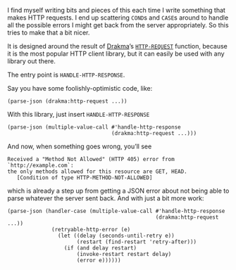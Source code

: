 I find myself writing bits and pieces of this each time I write something that makes HTTP requests. I end up scattering `COND`s and `CASE`s around to handle all the possible errors I might get back from the server appropriately. So this tries to make that a bit nicer.

It is designed around the result of [Drakma](http://weitz.de/drakma/)’s [`HTTP-REQUEST`](http://weitz.de/drakma/#http-request) function, because it is the most popular HTTP client library, but it can easily be used with any library out there.

The entry point is `HANDLE-HTTP-RESPONSE`.

Say you have some foolishly-optimistic code, like:

```common-lisp
(parse-json (drakma:http-request ...))
```

With this library, just insert `HANDLE-HTTP-RESPONSE`

```common-lisp
(parse-json (multiple-value-call #'handle-http-response
                                 (drakma:http-request ...)))
```

And now, when something goes wrong, you’ll see

```
Received a "Method Not Allowed" (HTTP 405) error from `http://example.com`:
the only methods allowed for this resource are GET, HEAD.
   [Condition of type HTTP-METHOD-NOT-ALLOWED]
```

which is already a step up from getting a JSON error about not being able to parse whatever the server sent back. And with just a bit more work:

```common-lisp
(parse-json (handler-case (multiple-value-call #'handle-http-response
                                               (drakma:http-request ...))
              (retryable-http-error (e)
                (let ((delay (seconds-until-retry e))
                      (restart (find-restart 'retry-after)))
                  (if (and delay restart)
                      (invoke-restart restart delay)
                      (error e))))))
```

